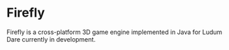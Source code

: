 # Firefly
Firefly is a cross-platform 3D game engine implemented in Java for Ludum Dare currently in development.
